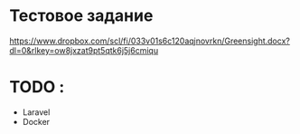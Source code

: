 # Тестовое задание

https://www.dropbox.com/scl/fi/033v01s6c120aqjnovrkn/Greensight.docx?dl=0&rlkey=ow8jxzat9pt5qtk6j5j6cmiqu

# TODO :

- Laravel
- Docker

